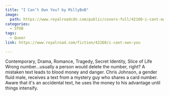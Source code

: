 ```yaml
---
title: "I Can’t Own You? by MillyBxB"
image:
  path: https://www.royalroadcdn.com/public/covers-full/42160-i-cant-own-you.jpg
categories:
  - STUB
tags:
  - Queer
link: https://www.royalroad.com/fiction/42160/i-cant-own-you

---
```

Contemporary, Drama, Romance, Tragedy, Secret Identity, Slice of Life Wrong number...usually a person would delete the number, right? A mistaken text leads to blood money and danger. Chris Johnson, a gender fluid male, receives a text from a mystery guy who shares a card number. Aware that it's an accidental text, he uses the money to his advantage until things intensify.

